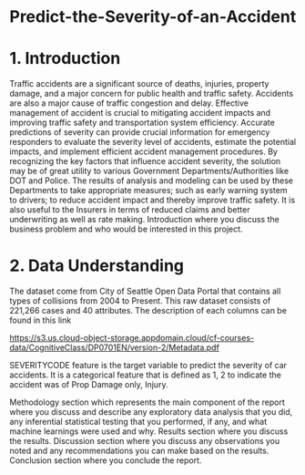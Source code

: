 # Predict-the-Severity-of-an-Accident

# 1. Introduction

Traffic accidents are a significant source of deaths, injuries, property damage, and a major concern for public health and traffic safety. Accidents are also a major cause of 
traffic congestion and delay. Effective management of accident is crucial to mitigating accident impacts and improving traffic safety and transportation system efficiency. 
Accurate predictions of severity can provide crucial information for emergency responders to evaluate the severity level of accidents, estimate the potential impacts, and implement efficient accident management procedures. By recognizing the key factors that influence accident severity, the solution may be of great utility to various Government Departments/Authorities like DOT and Police. The results of analysis and modeling can be used by these Departments to take appropriate measures; such as early warning system to drivers; to reduce accident impact and thereby improve traffic safety. It is also useful to the Insurers in terms of reduced claims and better underwriting as well as rate making.
Introduction where you discuss the business problem and who would be interested in this project.

# 2. Data Understanding
The dataset come from City of Seattle Open Data Portal that contains all types of collisions from 2004 to Present. This raw dataset consists of 221,266 cases and 40 attributes. The description of each columns can be found in this link 

https://s3.us.cloud-object-storage.appdomain.cloud/cf-courses-data/CognitiveClass/DP0701EN/version-2/Metadata.pdf

SEVERITYCODE feature is the target variable to predict the severity of car accidents. It is a categorical feature that is defined as 1, 2 to indicate the accident was of 
Prop Damage only, Injury.

Methodology section which represents the main component of the report where you discuss and describe any exploratory data analysis that you did, any inferential statistical testing that you performed, if any, and what machine learnings were used and why.
Results section where you discuss the results.
Discussion section where you discuss any observations you noted and any recommendations you can make based on the results.
Conclusion section where you conclude the report.
